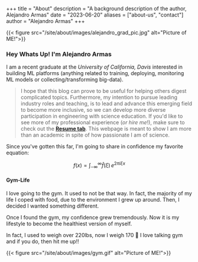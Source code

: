 +++
title = "About"
description = "A background description of the author, Alejandro Armas"
date = "2023-06-20"
aliases = ["about-us", "contact"]
author = "Alejandro Armas"
+++


{{< figure src="/site/about/images/alejandro_grad_pic.jpg" alt="Picture of ME!">}}

### Hey Whats Up! I'm Alejandro Armas

I am a recent graduate at the *University of California, Davis* interested in building ML platforms (anything related to training, deploying, monitoring ML models or collecting/transforming big-data).

> I hope that this blog can prove to be useful for helping others digest complicated topics. Furthermore, my intention to pursue leading industry roles and teaching, is to lead and advance this emerging field to become more inclusive, so we can develop more diverse participation in engineering with science education. If you'd like to see more of my professional experience (*or hire me*!), make sure to check out the [**Resume tab**](/resume/). This webpage is meant to show I am more than an academic in spite of how passionate I am of science. 


Since you've gotten this far, I'm going to share in confidence my favorite equation:

$$
f(x) = \int_{-\infty}^\infty \hat f(\xi)\,e^{2 \pi i \xi x}
$$


#### Gym-Life

I love going to the gym. It used to not be that way. In fact, the majority of my life I coped with food, due to the environment I grew up around. Then, I decided I wanted something different.

Once I found the gym, my confidence grew tremendously. Now it is my lifestyle to become the healthiest version of myself. 

In fact, I used to weigh over 220lbs, now I weigh 170 🤩 I love talking gym and if you do, then hit me up!!

{{< figure src="/site/about/images/gym.gif" alt="Picture of ME!">}}

